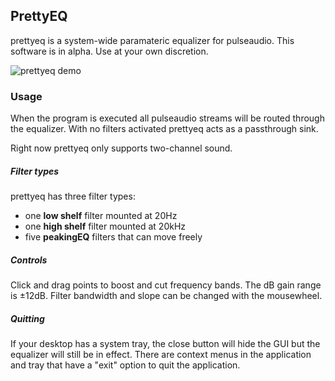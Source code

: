 ## PrettyEQ

prettyeq is a system-wide paramateric equalizer for pulseaudio. This software
is in alpha. Use at your own discretion.

![prettyeq demo](https://i.fluffy.cc/0GFcjGmbrtCgnbRSjd4xjDcf7h6qNk4Q.gif)

### Usage

When the program is executed all pulseaudio streams will be routed through the
equalizer. With no filters activated prettyeq acts as a passthrough sink.

Right now prettyeq only supports two-channel sound.

##### Filter types

prettyeq has three filter types:
* one **low shelf** filter mounted at 20Hz
* one **high shelf** filter mounted at 20kHz
* five **peakingEQ** filters that can move freely

##### Controls

Click and drag points to boost and cut frequency bands. The dB gain range is
±12dB. Filter bandwidth and slope can be changed with the mousewheel.

##### Quitting

If your desktop has a system tray, the close button will hide the GUI but the
equalizer will still be in effect. There are context menus in the application
and tray that have a "exit" option to quit the application.
